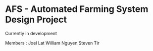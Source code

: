 # AFS - Automated Farming System Design Project
Currently in development

Members : 
Joel Lat
William Nguyen
Steven Tir

